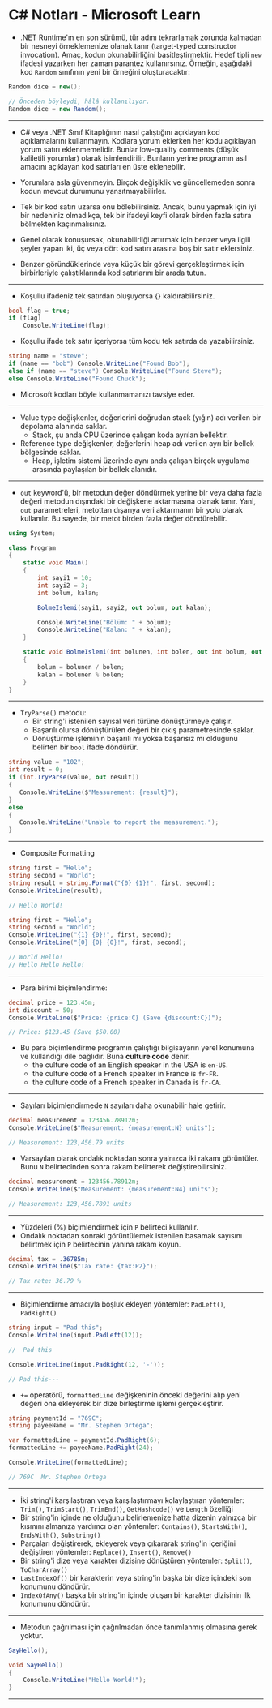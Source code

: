 # C# Notları - Microsoft Learn
- .NET Runtime'ın en son sürümü, tür adını tekrarlamak zorunda kalmadan bir nesneyi örneklemenize olanak tanır (target-typed constructor invocation). Amaç, kodun okunabilirliğini basitleştirmektir. Hedef tipli `new` ifadesi yazarken her zaman parantez kullanırsınız.  Örneğin, aşağıdaki kod `Random` sınıfının yeni bir örneğini oluşturacaktır:
```C#
Random dice = new();

// Önceden böyleydi, hâlâ kullanılıyor.
Random dice = new Random();
```

---

- C# veya .NET Sınıf Kitaplığının nasıl çalıştığını açıklayan kod açıklamalarını kullanmayın. Kodlara yorum eklerken her kodu açıklayan yorum satırı eklenmemelidir. Bunlar low-quality comments (düşük kaliletili yorumlar) olarak isimlendirilir. Bunların yerine programın asıl amacını açıklayan kod satırları en üste eklenebilir.
- Yorumlara asla güvenmeyin. Birçok değişiklik ve güncellemeden sonra kodun mevcut durumunu yansıtmayabilirler.

- Tek bir kod satırı uzarsa onu bölebilirsiniz. Ancak, bunu yapmak için iyi bir nedeniniz olmadıkça, tek bir ifadeyi keyfi olarak birden fazla satıra bölmekten kaçınmalısınız.
- Genel olarak konuşursak, okunabilirliği artırmak için benzer veya ilgili şeyler yapan iki, üç veya dört kod satırı arasına boş bir satır eklersiniz.
- Benzer göründüklerinde veya küçük bir görevi gerçekleştirmek için birbirleriyle çalıştıklarında kod satırlarını bir arada tutun.

---

- Koşullu ifadeniz tek satırdan oluşuyorsa {} kaldırabilirsiniz.
```C#
bool flag = true; 
if (flag) 
	Console.WriteLine(flag);
```
- Koşullu ifade tek satır içeriyorsa tüm kodu tek satırda da yazabilirsiniz.
```C#
string name = "steve"; 
if (name == "bob") Console.WriteLine("Found Bob"); 
else if (name == "steve") Console.WriteLine("Found Steve"); 
else Console.WriteLine("Found Chuck");
```
- Microsoft kodları böyle kullanmamanızı tavsiye eder.

---

- Value type değişkenler, değerlerini doğrudan stack (yığın) adı verilen bir depolama alanında saklar.
	- Stack, şu anda CPU üzerinde çalışan koda ayrılan bellektir.
- Reference type değişkenler, değerlerini heap adı verilen ayrı bir bellek bölgesinde saklar. 
	- Heap, işletim sistemi üzerinde aynı anda çalışan birçok uygulama arasında paylaşılan bir bellek alanıdır.

---

- `out` keyword'ü, bir metodun değer döndürmek yerine bir veya daha fazla değeri metodun dışındaki bir değişkene aktarmasına olanak tanır. Yani, `out` parametreleri, metottan dışarıya veri aktarmanın bir yolu olarak kullanılır. Bu sayede, bir metot birden fazla değer döndürebilir.
```C#
using System;

class Program
{
    static void Main()
    {
        int sayi1 = 10;
        int sayi2 = 3;
        int bolum, kalan;

        BolmeIslemi(sayi1, sayi2, out bolum, out kalan);

        Console.WriteLine("Bölüm: " + bolum);
        Console.WriteLine("Kalan: " + kalan);
    }

    static void BolmeIslemi(int bolunen, int bolen, out int bolum, out int kalan)
    {
        bolum = bolunen / bolen;
        kalan = bolunen % bolen;
    }
}
```

---

- `TryParse()` metodu:
	- Bir string'i istenilen sayısal veri türüne dönüştürmeye çalışır.
	- Başarılı olursa dönüştürülen değeri bir çıkış parametresinde saklar.
	- Dönüştürme işleminin başarılı mı yoksa başarısız mı olduğunu belirten bir `bool` ifade döndürür.
```C#
string value = "102";
int result = 0;
if (int.TryParse(value, out result))
{
   Console.WriteLine($"Measurement: {result}");
}
else
{
   Console.WriteLine("Unable to report the measurement.");
}
```

---

- Composite Formatting
```C#
string first = "Hello";
string second = "World";
string result = string.Format("{0} {1}!", first, second);
Console.WriteLine(result);

// Hello World!
```

```C#
string first = "Hello";
string second = "World";
Console.WriteLine("{1} {0}!", first, second);
Console.WriteLine("{0} {0} {0}!", first, second);

// World Hello!
// Hello Hello Hello!
```

---

- Para birimi biçimlendirme:
```C#
decimal price = 123.45m;
int discount = 50;
Console.WriteLine($"Price: {price:C} (Save {discount:C})");

// Price: $123.45 (Save $50.00)
```

- Bu para biçimlendirme programın çalıştığı bilgisayarın yerel konumuna ve kullandığı dile bağlıdır. Buna **culture code** denir.
	- the culture code of an English speaker in the USA is `en-US`.
	- the culture code of a French speaker in France is `fr-FR`.
	- the culture code of a French speaker in Canada is `fr-CA`.

---

- Sayıları biçimlendirmede `N` sayıları daha okunabilir hale getirir. 
```C#
decimal measurement = 123456.78912m;
Console.WriteLine($"Measurement: {measurement:N} units");

// Measurement: 123,456.79 units
```

- Varsayılan olarak ondalık noktadan sonra yalnızca iki rakamı görüntüler. Bunu `N` belirtecinden sonra rakam belirterek değiştirebilirsiniz.
```C#
decimal measurement = 123456.78912m;
Console.WriteLine($"Measurement: {measurement:N4} units");

// Measurement: 123,456.7891 units
```

---

- Yüzdeleri (%) biçimlendirmek için `P` belirteci kullanılır.
- Ondalık noktadan sonraki görüntülemek istenilen basamak sayısını belirtmek için `P` belirtecinin yanına rakam koyun.
```C#
decimal tax = .36785m;
Console.WriteLine($"Tax rate: {tax:P2}");

// Tax rate: 36.79 %
```

---

- Biçimlendirme amacıyla boşluk ekleyen yöntemler: `PadLeft()`, `PadRight()`
```C#
string input = "Pad this";
Console.WriteLine(input.PadLeft(12));

// 	Pad this
```

```C#
Console.WriteLine(input.PadRight(12, '-'));

// Pad this---
```

- `+=` operatörü, `formattedLine` değişkeninin önceki değerini alıp yeni değeri ona ekleyerek bir dize birleştirme işlemi gerçekleştirir.
```C#
string paymentId = "769C";
string payeeName = "Mr. Stephen Ortega";

var formattedLine = paymentId.PadRight(6);
formattedLine += payeeName.PadRight(24);

Console.WriteLine(formattedLine);

// 769C  Mr. Stephen Ortega
```

---

- İki string'i karşılaştıran veya karşılaştırmayı kolaylaştıran yöntemler: `Trim()`, `TrimStart()`, `TrimEnd()`, `GetHashcode()` ve `Length` özelliği
- Bir string'in içinde ne olduğunu belirlemenize hatta dizenin yalnızca bir kısmını almanıza yardımcı olan yöntemler: `Contains()`, `StartsWith()`, `EndsWith()`, `Substring()`
- Parçaları değiştirerek, ekleyerek veya çıkararak string'in içeriğini değiştiren yöntemler: `Replace()`, `Insert()`, `Remove()`
- Bir string'i dize veya karakter dizisine dönüştüren yöntemler: `Split()`, `ToCharArray()`
- `LastIndexOf()` bir karakterin veya string'in başka bir dize içindeki son konumunu döndürür.
- `IndexOfAny()` başka bir string'in içinde oluşan bir karakter dizisinin ilk konumunu döndürür.

---

- Metodun çağrılması için çağrılmadan önce tanımlanmış olmasına gerek yoktur.
```C#
SayHello();

void SayHello() 
{
    Console.WriteLine("Hello World!");
}
```

---
